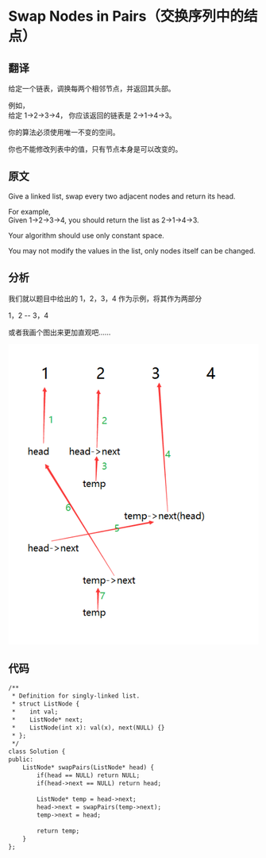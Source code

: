 # Swap Nodes in Pairs（交换序列中的结点）

## 翻译
给定一个链表，调换每两个相邻节点，并返回其头部。

例如，  
给定 1->2->3->4， 你应该返回的链表是 2->1->4->3。

你的算法必须使用唯一不变的空间。

你也不能修改列表中的值，只有节点本身是可以改变的。

## 原文
Give a linked list, swap every two adjacent nodes and return its head.

For example,   
Given 1->2->3->4, you should return the list as 2->1->4->3.

Your algorithm should use only constant space. 

You may not modify the values in the list, only nodes itself can be changed.

## 分析
我们就以题目中给出的 1，2，3，4 作为示例，将其作为两部分

1，2 -- 3，4

或者我画个图出来更加直观吧……

![](images/7.png)

## 代码

```
/**
 * Definition for singly-linked list.
 * struct ListNode {
 *    int val;
 *    ListNode* next;
 *    ListNode(int x): val(x), next(NULL) {}
 * };
 */
class Solution {
public:
    ListNode* swapPairs(ListNode* head) {
        if(head == NULL) return NULL;
        if(head->next == NULL) return head;

        ListNode* temp = head->next;
        head->next = swapPairs(temp->next);
        temp->next = head;

        return temp;
    }
};
```